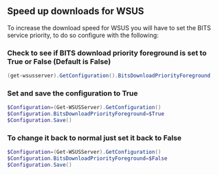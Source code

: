 ## Speed up downloads for WSUS

To increase the download speed for WSUS you will have to set the BITS service priority, to do so configure with the following:

### Check to see if BITS download priority foreground is set to True or False (Default is False)

```powershell
(get-wsusserver).GetConfiguration().BitsDownloadPriorityForeground
```

### Set and save the configuration to True

```powershell
$Configuration=(Get-WSUSServer).GetConfiguration()
$Configuration.BitsDownloadPriorityForeground=$True
$Configuration.Save()
```

### To change it back to normal just set it back to False

```powershell
$Configuration=(Get-WSUSServer).GetConfiguration()
$Configuration.BitsDownloadPriorityForeground=$False
$Configuration.Save()
```
